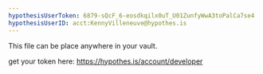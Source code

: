 ```yaml
---
hypothesisUserToken: 6879-sQcF_6-eosdkqilx0uT_U01ZunfyWwA3toPalCa7se4 
hypothesisUserID: acct:KennyVilleneuve@hypothes.is 
---
```


This file can be place anywhere in your vault.

get your token here: https://hypothes.is/account/developer